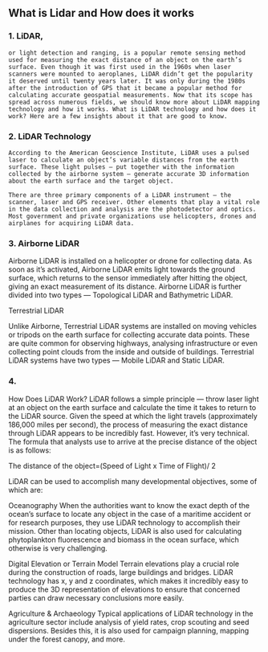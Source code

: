 ## What is Lidar and How does it works

### 1. LiDAR,
    or light detection and ranging, is a popular remote sensing method used for measuring the exact distance of an object on the earth’s surface. Even though it was first used in the 1960s when laser scanners were mounted to aeroplanes, LiDAR didn’t get the popularity it deserved until twenty years later. It was only during the 1980s after the introduction of GPS that it became a popular method for calculating accurate geospatial measurements. Now that its scope has spread across numerous fields, we should know more about LiDAR mapping technology and how it works. What is LiDAR technology and how does it work? Here are a few insights about it that are good to know.

### 2. LiDAR Technology
    According to the American Geoscience Institute, LiDAR uses a pulsed laser to calculate an object’s variable distances from the earth surface. These light pulses — put together with the information collected by the airborne system — generate accurate 3D information about the earth surface and the target object.

    There are three primary components of a LiDAR instrument — the scanner, laser and GPS receiver. Other elements that play a vital role in the data collection and analysis are the photodetector and optics. Most government and private organizations use helicopters, drones and airplanes for acquiring LiDAR data.

### 3. Airborne LiDAR

Airborne LiDAR is installed on a helicopter or drone for collecting data. As soon as it’s activated, Airborne LiDAR emits light towards the ground surface, which returns to the sensor immediately after hitting the object, giving an exact measurement of its distance. Airborne LiDAR is further divided into two types — Topological LiDAR and Bathymetric LiDAR.

Terrestrial LiDAR

Unlike Airborne, Terrestrial LiDAR systems are installed on moving vehicles or tripods on the earth surface for collecting accurate data points. These are quite common for observing highways, analysing infrastructure or even collecting point clouds from the inside and outside of buildings. Terrestrial LiDAR systems have two types — Mobile LiDAR and Static LiDAR.

### 4. 
How Does LiDAR Work?
LiDAR follows a simple principle — throw laser light at an object on the earth surface and calculate the time it takes to return to the LiDAR source. Given the speed at which the light travels (approximately 186,000 miles per second), the process of measuring the exact distance through LiDAR appears to be incredibly fast. However, it’s very technical. The formula that analysts use to arrive at the precise distance of the object is as follows:

The distance of the object=(Speed of Light x Time of Flight)/ 2

LiDAR can be used to accomplish many developmental objectives, some of which are:

Oceanography
When the authorities want to know the exact depth of the ocean’s surface to locate any object in the case of a maritime accident or for research purposes, they use LiDAR technology to accomplish their mission. Other than locating objects, LiDAR is also used for calculating phytoplankton fluorescence and biomass in the ocean surface, which otherwise is very challenging.

Digital Elevation or Terrain Model
Terrain elevations play a crucial role during the construction of roads, large buildings and bridges. LiDAR technology has x, y and z coordinates, which makes it incredibly easy to produce the 3D representation of elevations to ensure that concerned parties can draw necessary conclusions more easily.

Agriculture & Archaeology
Typical applications of LiDAR technology in the agriculture sector include analysis of yield rates, crop scouting and seed dispersions. Besides this, it is also used for campaign planning, mapping under the forest canopy, and more.